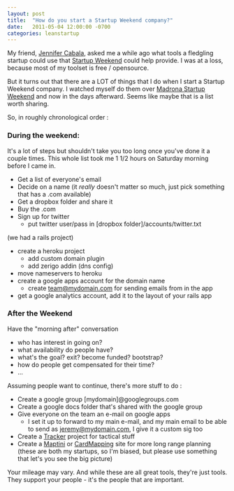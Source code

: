 ```yaml
---
layout: post
title:  "How do you start a Startup Weekend company?"
date:   2011-05-04 12:00:00 -0700
categories: leanstartup
---
```

My friend, [Jennifer Cabala](http://www.jennifercabala.com/), asked me a while ago what tools a fledgling startup could use that [Startup Weekend](http://startupweekend.org/) could help provide. I was at a loss, because most of my toolset is free / opensource.

But it turns out that there are a LOT of things that I do when I start a Startup Weekend company. I watched myself do them over [Madrona Startup Weekend](http://madrona.startupweekend.org/) and now in the days afterward. Seems like maybe that is a list worth sharing.

So, in roughly chronological order :

### During the weekend:

It's a lot of steps but shouldn't take you too long once you've done it a couple times. This whole list took me 1 1/2 hours on Saturday morning before I came in.

* Get a list of everyone's email
* Decide on a name (it _really_ doesn't matter so much, just pick something that has a .com available)
* Get a dropbox folder and share it
* Buy the .com
* Sign up for twitter
  * put twitter user/pass in [dropbox folder]/accounts/twitter.txt


(we had a rails project)
* create a heroku project
  * add custom domain plugin
  * add zerigo addin (dns config)
* move nameservers to heroku
* create a google apps account for the domain name
  * create team@mydomain.com for sending emails from in the app
* get a google analytics account, add it to the layout of your rails app

### After the Weekend

Have the "morning after" conversation

* who has interest in going on?
* what availability do people have?
* what's the goal? exit? become funded? bootstrap?
* how do people get compensated for their time?
* ...

Assuming people want to continue, there's more stuff to do :

* Create a google group [mydomain]@googlegroups.com
* Create a google docs folder that's shared with the google group
* Give everyone on the team an e-mail on google apps
  * I set it up to forward to my main e-mail, and my main email to be able to send as jeremy@mydomain.com, I give it a custom sig too
* Create a [Tracker](http://pivotaltracker.com) project for tactical stuff
* Create a [Maptini](http://maptini.com) or [CardMapping](http://cardmapping.com) site for more long range planning (these are both my startups, so I'm biased, but please use something that let's you see the big picture)

Your mileage may vary. And while these are all great tools, they're just tools. They support your people - it's the people that are important.
